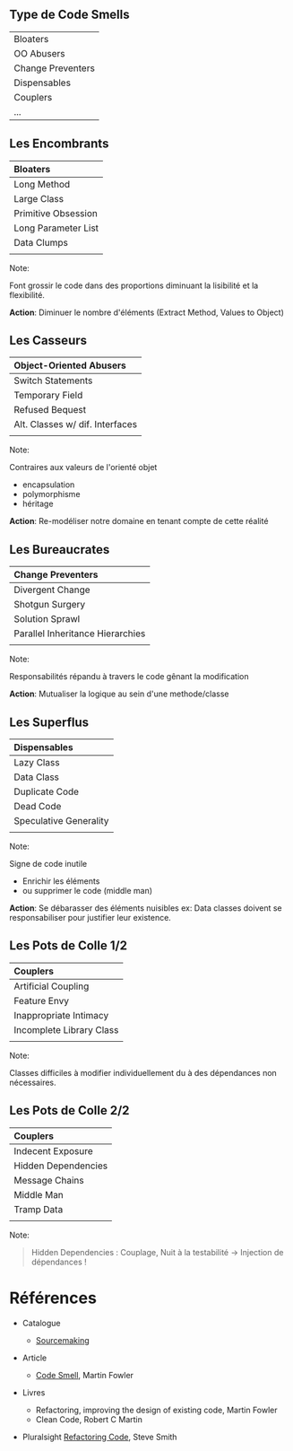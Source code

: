 
## Type de Code Smells

|                   |
|:------------------|
| Bloaters          |
| OO Abusers        |
| Change Preventers |
| Dispensables      |
| Couplers          |
| ...               |


## Les Encombrants

| Bloaters            |
|:--------------------|
| Long Method         |
| Large Class         |
| Primitive Obsession |
| Long Parameter List |
| Data Clumps         |
|                     |

Note: 

Font grossir le code dans des proportions diminuant la lisibilit&eacute; et la flexibilit&eacute;.  

**Action**: Diminuer le nombre d'&eacute;l&eacute;ments (Extract Method, Values to Object)


## Les Casseurs

| Object-Oriented Abusers         |
|:--------------------------------|
| Switch Statements               |
| Temporary Field                 |
| Refused Bequest                 |         
| Alt. Classes w/ dif. Interfaces |
|                                 |

Note:

Contraires aux valeurs de l'orient&eacute; objet
- encapsulation
- polymorphisme
- h&eacute;ritage

**Action**: Re-mod&eacute;liser notre domaine en tenant compte de cette r&eacute;alit&eacute;


## Les Bureaucrates

| Change Preventers                |
|:---------------------------------|
| Divergent Change                 |
| Shotgun Surgery                  |         
| Solution Sprawl                  |
| Parallel Inheritance Hierarchies |
|                                  |

Note: 

Responsabilit&eacute;s r&eacute;pandu &agrave; travers le code g&ecirc;nant la modification

**Action**: Mutualiser la logique au sein d'une methode/classe


## Les Superflus

| Dispensables           |
|:-----------------------|
| Lazy Class             |
| Data Class             |
| Duplicate Code         |
| Dead Code              |
| Speculative Generality |
|                        |

Note: 

Signe de code inutile
- Enrichir les &eacute;l&eacute;ments  
- ou supprimer le code (middle man)  

**Action**: Se d&eacute;barasser des éléments nuisibles
ex: Data classes doivent se responsabiliser pour justifier leur existence. 


## Les Pots de Colle 1/2

| Couplers                  |
|:--------------------------|
| Artificial Coupling       |
| Feature Envy              |
| Inappropriate Intimacy    |
| Incomplete Library Class  |
|                           |

Note: 

Classes difficiles &agrave; modifier individuellement du &agrave; des d&eacute;pendances non n&eacute;cessaires.


## Les Pots de Colle 2/2

| Couplers                  |
|:--------------------------|
| Indecent Exposure         |
| Hidden Dependencies       |
| Message Chains            |
| Middle Man                |
| Tramp Data                |
|                           |

Note:

> Hidden Dependencies : Couplage, Nuit &agrave; la testabilit&eacute; -> Injection de d&eacute;pendances ! 


# R&eacute;f&eacute;rences

- Catalogue
	- [Sourcemaking](https://sourcemaking.com/refactoring/smells)

- Article
    - [Code Smell](http://martinfowler.com/bliki/CodeSmell.html), Martin Fowler

- Livres
    - Refactoring, improving the design of existing code, Martin Fowler 
    - Clean Code, Robert C Martin

- Pluralsight
    [Refactoring Code](https://app.pluralsight.com/library/courses/refactoring-fundamentals/table-of-contents), Steve Smith